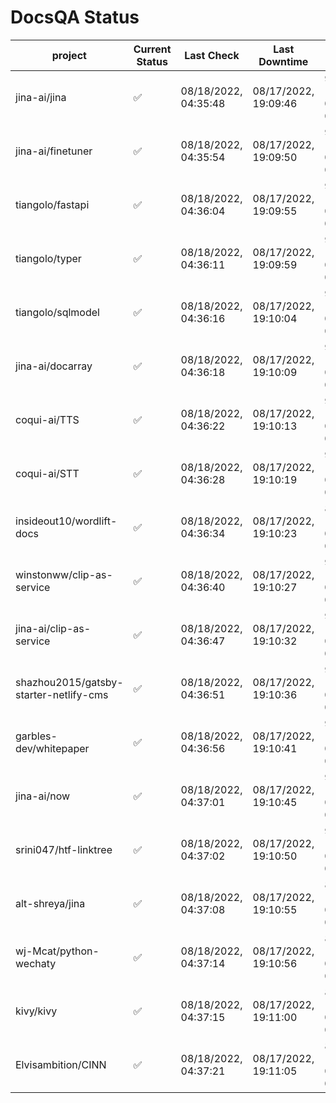 # DocsQA Status

|               project                |Current Status|     Last Check     |   Last Downtime    |             % Uptime              |
|--------------------------------------|--------------|--------------------|--------------------|-----------------------------------|
|jina-ai/jina                          |✅            |08/18/2022, 04:35:48|08/17/2022, 19:09:46|95.398 (since 08/15/2022, 07:09:42)|
|jina-ai/finetuner                     |✅            |08/18/2022, 04:35:54|08/17/2022, 19:09:50|95.401 (since 08/15/2022, 07:09:42)|
|tiangolo/fastapi                      |✅            |08/18/2022, 04:36:04|08/17/2022, 19:09:55|95.408 (since 08/15/2022, 07:09:42)|
|tiangolo/typer                        |✅            |08/18/2022, 04:36:11|08/17/2022, 19:09:59|95.411 (since 08/15/2022, 07:09:42)|
|tiangolo/sqlmodel                     |✅            |08/18/2022, 04:36:16|08/17/2022, 19:10:04|95.413 (since 08/15/2022, 07:09:42)|
|jina-ai/docarray                      |✅            |08/18/2022, 04:36:18|08/17/2022, 19:10:09|95.410 (since 08/15/2022, 07:09:42)|
|coqui-ai/TTS                          |✅            |08/18/2022, 04:36:22|08/17/2022, 19:10:13|95.409 (since 08/15/2022, 07:09:42)|
|coqui-ai/STT                          |✅            |08/18/2022, 04:36:28|08/17/2022, 19:10:19|95.411 (since 08/15/2022, 07:09:42)|
|insideout10/wordlift-docs             |✅            |08/18/2022, 04:36:34|08/17/2022, 19:10:23|87.151 (since 08/15/2022, 07:09:42)|
|winstonww/clip-as-service             |✅            |08/18/2022, 04:36:40|08/17/2022, 19:10:27|95.416 (since 08/15/2022, 07:09:42)|
|jina-ai/clip-as-service               |✅            |08/18/2022, 04:36:47|08/17/2022, 19:10:32|95.420 (since 08/15/2022, 07:09:42)|
|shazhou2015/gatsby-starter-netlify-cms|✅            |08/18/2022, 04:36:51|08/17/2022, 19:10:36|95.420 (since 08/15/2022, 07:09:42)|
|garbles-dev/whitepaper                |✅            |08/18/2022, 04:36:56|08/17/2022, 19:10:41|95.422 (since 08/15/2022, 07:09:42)|
|jina-ai/now                           |✅            |08/18/2022, 04:37:01|08/17/2022, 19:10:45|95.422 (since 08/15/2022, 07:09:42)|
|srini047/htf-linktree                 |✅            |08/18/2022, 04:37:02|08/17/2022, 19:10:50|95.418 (since 08/15/2022, 07:09:42)|
|alt-shreya/jina                       |✅            |08/18/2022, 04:37:08|08/17/2022, 19:10:55|89.331 (since 08/15/2022, 07:09:42)|
|wj-Mcat/python-wechaty                |✅            |08/18/2022, 04:37:14|08/17/2022, 19:10:56|89.341 (since 08/15/2022, 07:09:42)|
|kivy/kivy                             |✅            |08/18/2022, 04:37:15|08/17/2022, 19:11:00|89.334 (since 08/15/2022, 07:09:42)|
|Elvisambition/CINN                    |✅            |08/18/2022, 04:37:21|08/17/2022, 19:11:05|89.337 (since 08/15/2022, 07:09:42)|

